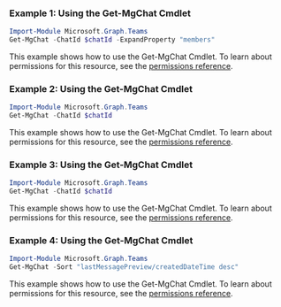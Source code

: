 ### Example 1: Using the Get-MgChat Cmdlet
```powershell
Import-Module Microsoft.Graph.Teams
Get-MgChat -ChatId $chatId -ExpandProperty "members" 
```
This example shows how to use the Get-MgChat Cmdlet.
To learn about permissions for this resource, see the [permissions reference](/graph/permissions-reference).
### Example 2: Using the Get-MgChat Cmdlet
```powershell
Import-Module Microsoft.Graph.Teams
Get-MgChat -ChatId $chatId
```
This example shows how to use the Get-MgChat Cmdlet.
To learn about permissions for this resource, see the [permissions reference](/graph/permissions-reference).
### Example 3: Using the Get-MgChat Cmdlet
```powershell
Import-Module Microsoft.Graph.Teams
Get-MgChat -ChatId $chatId
```
This example shows how to use the Get-MgChat Cmdlet.
To learn about permissions for this resource, see the [permissions reference](/graph/permissions-reference).
### Example 4: Using the Get-MgChat Cmdlet
```powershell
Import-Module Microsoft.Graph.Teams
Get-MgChat -Sort "lastMessagePreview/createdDateTime desc" 
```
This example shows how to use the Get-MgChat Cmdlet.
To learn about permissions for this resource, see the [permissions reference](/graph/permissions-reference).
